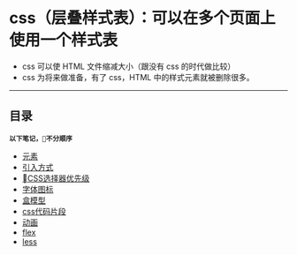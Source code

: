 # css（层叠样式表）：可以在多个页面上使用一个样式表

* css 可以使 HTML 文件缩减大小（跟没有 css 的时代做比较）
* css 为将来做准备，有了 css，HTML 中的样式元素就被删除很多。

---

## 目录

**`以下笔记，不分顺序`**

* [元素](css/01元素.md)
* [引入方式](css/02引入方式.md)
* [CSS选择器优先级](css/05CSS性质.md)
* [字体图标](css/07font.md)
* [盒模型](css/03盒模型.md)
* [css代码片段](css/代码片段.md)
* [动画](css/动画.md)
* [flex](css/08bu-ju/07弹性盒模型.md)
* [less](css/less.md)